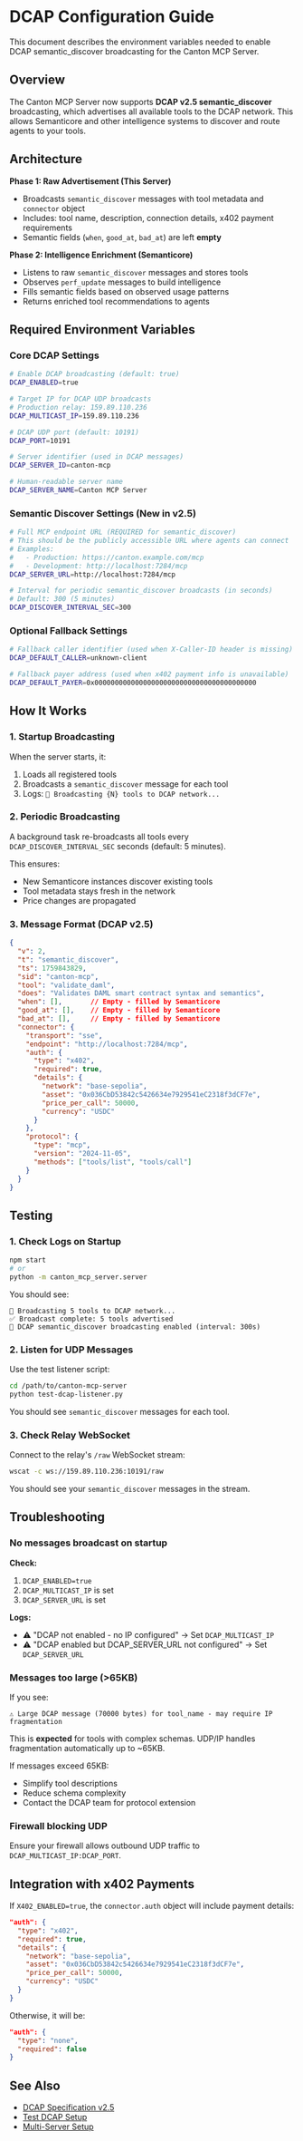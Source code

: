 # DCAP Configuration Guide

This document describes the environment variables needed to enable DCAP semantic_discover broadcasting for the Canton MCP Server.

## Overview

The Canton MCP Server now supports **DCAP v2.5 semantic_discover** broadcasting, which advertises all available tools to the DCAP network. This allows Semanticore and other intelligence systems to discover and route agents to your tools.

## Architecture

**Phase 1: Raw Advertisement (This Server)**
- Broadcasts `semantic_discover` messages with tool metadata and `connector` object
- Includes: tool name, description, connection details, x402 payment requirements
- Semantic fields (`when`, `good_at`, `bad_at`) are left **empty**

**Phase 2: Intelligence Enrichment (Semanticore)**
- Listens to raw `semantic_discover` messages and stores tools
- Observes `perf_update` messages to build intelligence
- Fills semantic fields based on observed usage patterns
- Returns enriched tool recommendations to agents

## Required Environment Variables

### Core DCAP Settings

```bash
# Enable DCAP broadcasting (default: true)
DCAP_ENABLED=true

# Target IP for DCAP UDP broadcasts
# Production relay: 159.89.110.236
DCAP_MULTICAST_IP=159.89.110.236

# DCAP UDP port (default: 10191)
DCAP_PORT=10191

# Server identifier (used in DCAP messages)
DCAP_SERVER_ID=canton-mcp

# Human-readable server name
DCAP_SERVER_NAME=Canton MCP Server
```

### Semantic Discover Settings (New in v2.5)

```bash
# Full MCP endpoint URL (REQUIRED for semantic_discover)
# This should be the publicly accessible URL where agents can connect
# Examples:
#   - Production: https://canton.example.com/mcp
#   - Development: http://localhost:7284/mcp
DCAP_SERVER_URL=http://localhost:7284/mcp

# Interval for periodic semantic_discover broadcasts (in seconds)
# Default: 300 (5 minutes)
DCAP_DISCOVER_INTERVAL_SEC=300
```

### Optional Fallback Settings

```bash
# Fallback caller identifier (used when X-Caller-ID header is missing)
DCAP_DEFAULT_CALLER=unknown-client

# Fallback payer address (used when x402 payment info is unavailable)
DCAP_DEFAULT_PAYER=0x0000000000000000000000000000000000000000
```

## How It Works

### 1. Startup Broadcasting

When the server starts, it:
1. Loads all registered tools
2. Broadcasts a `semantic_discover` message for each tool
3. Logs: `📡 Broadcasting {N} tools to DCAP network...`

### 2. Periodic Broadcasting

A background task re-broadcasts all tools every `DCAP_DISCOVER_INTERVAL_SEC` seconds (default: 5 minutes).

This ensures:
- New Semanticore instances discover existing tools
- Tool metadata stays fresh in the network
- Price changes are propagated

### 3. Message Format (DCAP v2.5)

```json
{
  "v": 2,
  "t": "semantic_discover",
  "ts": 1759843829,
  "sid": "canton-mcp",
  "tool": "validate_daml",
  "does": "Validates DAML smart contract syntax and semantics",
  "when": [],       // Empty - filled by Semanticore
  "good_at": [],    // Empty - filled by Semanticore
  "bad_at": [],     // Empty - filled by Semanticore
  "connector": {
    "transport": "sse",
    "endpoint": "http://localhost:7284/mcp",
    "auth": {
      "type": "x402",
      "required": true,
      "details": {
        "network": "base-sepolia",
        "asset": "0x036CbD53842c5426634e7929541eC2318f3dCF7e",
        "price_per_call": 50000,
        "currency": "USDC"
      }
    },
    "protocol": {
      "type": "mcp",
      "version": "2024-11-05",
      "methods": ["tools/list", "tools/call"]
    }
  }
}
```

## Testing

### 1. Check Logs on Startup

```bash
npm start
# or
python -m canton_mcp_server.server
```

You should see:
```
📡 Broadcasting 5 tools to DCAP network...
✅ Broadcast complete: 5 tools advertised
📡 DCAP semantic_discover broadcasting enabled (interval: 300s)
```

### 2. Listen for UDP Messages

Use the test listener script:

```bash
cd /path/to/canton-mcp-server
python test-dcap-listener.py
```

You should see `semantic_discover` messages for each tool.

### 3. Check Relay WebSocket

Connect to the relay's `/raw` WebSocket stream:

```bash
wscat -c ws://159.89.110.236:10191/raw
```

You should see your `semantic_discover` messages in the stream.

## Troubleshooting

### No messages broadcast on startup

**Check:**
1. `DCAP_ENABLED=true`
2. `DCAP_MULTICAST_IP` is set
3. `DCAP_SERVER_URL` is set

**Logs:**
- ⚠️ "DCAP not enabled - no IP configured" → Set `DCAP_MULTICAST_IP`
- ⚠️ "DCAP enabled but DCAP_SERVER_URL not configured" → Set `DCAP_SERVER_URL`

### Messages too large (>65KB)

If you see:
```
⚠️ Large DCAP message (70000 bytes) for tool_name - may require IP fragmentation
```

This is **expected** for tools with complex schemas. UDP/IP handles fragmentation automatically up to ~65KB.

If messages exceed 65KB:
- Simplify tool descriptions
- Reduce schema complexity
- Contact the DCAP team for protocol extension

### Firewall blocking UDP

Ensure your firewall allows outbound UDP traffic to `DCAP_MULTICAST_IP:DCAP_PORT`.

## Integration with x402 Payments

If `X402_ENABLED=true`, the `connector.auth` object will include payment details:

```json
"auth": {
  "type": "x402",
  "required": true,
  "details": {
    "network": "base-sepolia",
    "asset": "0x036CbD53842c5426634e7929541eC2318f3dCF7e",
    "price_per_call": 50000,
    "currency": "USDC"
  }
}
```

Otherwise, it will be:

```json
"auth": {
  "type": "none",
  "required": false
}
```

## See Also

- [DCAP Specification v2.5](https://github.com/martinmaurer/dcap/blob/main/DCAP-v2.5.md)
- [Test DCAP Setup](./TEST_DCAP.md)
- [Multi-Server Setup](./MULTI_SERVER_SETUP.md)

